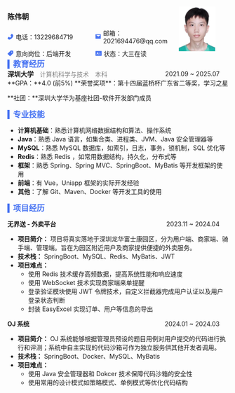 <div style="display: flex; justify-content: space-between; padding-right: 30px; align-items: center">
    <div>
        <h3>陈伟朝</h3>
        <div style="display: grid; grid-template-columns: repeat(2, 1fr); gap: 10px; max-width: 1200px; margin: 0 auto;">
            <!-- 第一行 -->
            <span style="display: flex; align-items: center; gap: 5px">
                <svg viewBox="64 64 896 896" focusable="false" data-icon="phone" width="1em" height="1em"
                     fill="rgb(70, 114, 242)" aria-hidden="true"><path
                        d="M885.6 230.2L779.1 123.8a80.83 80.83 0 00-57.3-23.8c-21.7 0-42.1 8.5-57.4 23.8L549.8 238.4a80.83 80.83 0 00-23.8 57.3c0 21.7 8.5 42.1 23.8 57.4l83.8 83.8A393.82 393.82 0 01553.1 553 395.34 395.34 0 01437 633.8L353.2 550a80.83 80.83 0 00-57.3-23.8c-21.7 0-42.1 8.5-57.4 23.8L123.8 664.5a80.89 80.89 0 00-23.8 57.4c0 21.7 8.5 42.1 23.8 57.4l106.3 106.3c24.4 24.5 58.1 38.4 92.7 38.4 7.3 0 14.3-.6 21.2-1.8 134.8-22.2 268.5-93.9 376.4-201.7C828.2 612.8 899.8 479.2 922.3 344c6.8-41.3-6.9-83.8-36.7-113.8z"></path></svg>
                <span>电话：13229684719 </span>
            </span>
            <span style="display: flex; align-items: center; gap: 5px">
                <svg viewBox="64 64 896 896" focusable="false" data-icon="mail" width="1em" height="1em"
                     fill="rgb(70, 114, 242)" aria-hidden="true"><path
                        d="M928 160H96c-17.7 0-32 14.3-32 32v640c0 17.7 14.3 32 32 32h832c17.7 0 32-14.3 32-32V192c0-17.7-14.3-32-32-32zm-80.8 108.9L531.7 514.4c-7.8 6.1-18.7 6.1-26.5 0L189.6 268.9A7.2 7.2 0 01194 256h648.8a7.2 7.2 0 014.4 12.9z"></path></svg>
                <span>邮箱：2021694476@qq.com</span>
            </span>
            <!-- 第二行 -->
            <span style="display: flex; align-items: center; gap: 5px">
                <svg viewBox="64 64 896 896" focusable="false" data-icon="tag" width="1em" height="1em"
                     fill="rgb(70, 114, 242)" aria-hidden="true"><path
                        d="M938 458.8l-29.6-312.6c-1.5-16.2-14.4-29-30.6-30.6L565.2 86h-.4c-3.2 0-5.7 1-7.6 2.9L88.9 557.2a9.96 9.96 0 000 14.1l363.8 363.8c1.9 1.9 4.4 2.9 7.1 2.9s5.2-1 7.1-2.9l468.3-468.3c2-2.1 3-5 2.8-8zM699 387c-35.3 0-64-28.7-64-64s28.7-64 64-64 64 28.7 64 64-28.7 64-64 64z"></path></svg>
                <span>意向岗位：后端开发</span>
            </span>
            <span style="display: flex; align-items: center; gap: 5px">
                <svg viewBox="64 64 896 896" focusable="false" data-icon="idcard" width="1em" height="1em"
                     fill="rgb(70, 114, 242)" aria-hidden="true"><path
                        d="M373 411c-28.5 0-51.7 23.3-51.7 52s23.2 52 51.7 52 51.7-23.3 51.7-52-23.2-52-51.7-52zm555-251H96c-17.7 0-32 14.3-32 32v640c0 17.7 14.3 32 32 32h832c17.7 0 32-14.3 32-32V192c0-17.7-14.3-32-32-32zM608 420c0-4.4 1-8 2.3-8h123.4c1.3 0 2.3 3.6 2.3 8v48c0 4.4-1 8-2.3 8H610.3c-1.3 0-2.3-3.6-2.3-8v-48zm-86 253h-43.9c-4.2 0-7.6-3.3-7.9-7.5-3.8-50.5-46-90.5-97.2-90.5s-93.4 40-97.2 90.5c-.3 4.2-3.7 7.5-7.9 7.5H224a8 8 0 01-8-8.4c2.8-53.3 32-99.7 74.6-126.1a111.8 111.8 0 01-29.1-75.5c0-61.9 49.9-112 111.4-112s111.4 50.1 111.4 112c0 29.1-11 55.5-29.1 75.5 42.7 26.5 71.8 72.8 74.6 126.1.4 4.6-3.2 8.4-7.8 8.4zm278.9-53H615.1c-3.9 0-7.1-3.6-7.1-8v-48c0-4.4 3.2-8 7.1-8h185.7c3.9 0 7.1 3.6 7.1 8v48h.1c0 4.4-3.2 8-7.1 8z"></path></svg>
                <span>状态：大三在读</span>
            </span>
        </div>
    </div>
    <div>
        <img src="https://raw.githubusercontent.com/Moriic/picture/main/image/1713363814_0.jpg"
             style="width: 90px; "> </img>
    </div>
</div>
<strong style="border-left: 5px solid rgb(70, 114, 242); color:  rgb(70, 114, 242); padding-left: 8px; font-size: 15px; font-weight: bold; font-size: 18px">教育经历</strong>

<div style="display: flex; justify-content: space-between; padding-right: 20px; align-items: center;">
    <div>
        <strong style="font-size: 15px">深圳大学</strong> 
    	<span style="color: grey; margin-left: 10px">计算机科学与技术</span>
        <span style="color: grey; margin-left: 10px">本科</span>
    </div>
    <span>2021.09 ~ 2025.07</span>
</div>
**GPA：**4.0  (前5%)     **荣誉奖项**：第十四届蓝桥杯广东省二等奖，学习之星

**社团：**深圳大学华为基座社团-软件开发部门成员

<strong style="border-left: 5px solid rgb(70, 114, 242); color:  rgb(70, 114, 242); padding-left: 8px; font-size: 15px; font-weight: bold; font-size: 18px">专业技能</strong>

- **计算机基础**：熟悉计算机网络数据结构和算法、操作系统
- **Java**：熟悉 Java 语言，如集合类、进程类、JVM、Java 安全管理器等 
- **MySQL**：熟悉 MySQL 数据库，如索引，日志，事务，锁机制，SQL 优化等
- **Redis**：熟悉 Redis ，如常用数据结构，持久化，分布式等
- **框架**：熟悉 Spring、Spring MVC、SpringBoot、MyBatis 等开发框架的使用
- **前端**：有 Vue，Uniapp 框架的实际开发经验
- **其他**：了解 Git、Maven、Docker 等开发工具的使用

<strong style="border-left: 5px solid rgb(70, 114, 242); color:  rgb(70, 114, 242); padding-left: 8px; font-size: 15px; font-weight: bold; font-size: 18px"> 项目经历 </strong>

<div style="display: flex; justify-content: space-between; padding-right: 20px; align-items: center">
    <strong> 无界送 - 外卖平台 </strong>
    <span> 2023.11 ~ 2024.04 </span>
</div>

- **项目简介：** 项目将真实落地于深圳龙华富士康园区，分为用户端、商家端、骑手端、管理端。旨在为园区附近用户及商家提供便捷的外卖服务。
- **技术栈：** SpringBoot、MySQL、Redis、MyBatis、JWT
- **项目难点：** 
  - 使用 Redis 技术缓存高频数据，提高系统性能和响应速度 
  - 使用 WebSocket 技术实现商家端来单提醒
  - 登录验证模块使用 JWT 令牌技术，自定义拦截器完成用户认证以及用户登录状态判断
  - 封装 EasyExcel 实现订单、用户等信息的导出

<div style="display: flex; justify-content: space-between; padding-right: 20px; align-items: center">
    <strong> OJ 系统 </strong>
    <span> 2024.01 ~ 2024.03 </span>
</div>

- **项目简介：** OJ 系统能够根据管理员预设的题目用例对用户提交的代码进行执行和评测；系统中自主实现的代码沙箱可作为独立服务供其他开发者调用。
- **技术栈：** SpringBoot、Docker、MySQL、MyBatis
- **项目难点：**
  - 使用 Java  安全管理器和 Dokcer 技术保障代码沙箱的安全性
  - 使用常用的设计模式如策略模式、单例模式等优化代码结构
